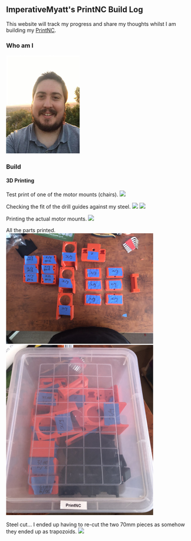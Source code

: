 ## ImperativeMyatt's PrintNC Build Log

This website will track my progress and share my thoughts whilst I am building my [PrintNC](http://threedesign.store/).

### Who am I

<img src="https://github.com/AnthonyMyatt/ImperativeMyatt-PrintNCBuild/blob/master/photos/me.jpeg?raw=true" width="200"/>

### Build

#### 3D Printing

Test print of one of the motor mounts (chairs).
<img src="https://github.com/AnthonyMyatt/ImperativeMyatt-PrintNCBuild/blob/master/photos/IMG_3979.jpeg?raw=true" width="400"/>

Checking the fit of the drill guides against my steel.
<img src="https://github.com/AnthonyMyatt/ImperativeMyatt-PrintNCBuild/blob/master/photos/IMG_3989.jpeg?raw=true" width="400"/>
<img src="https://github.com/AnthonyMyatt/ImperativeMyatt-PrintNCBuild/blob/master/photos/IMG_3990.jpeg?raw=true" width="400"/>

Printing the actual motor mounts.
<img src="https://github.com/AnthonyMyatt/ImperativeMyatt-PrintNCBuild/blob/master/photos/IMG_4022.jpeg?raw=true" width="400"/>

All the parts printed.
<img src="https://github.com/AnthonyMyatt/ImperativeMyatt-PrintNCBuild/blob/master/photos/IMG_4093.jpeg?raw=true" width="400"/>
<img src="https://github.com/AnthonyMyatt/ImperativeMyatt-PrintNCBuild/blob/master/photos/IMG_4094.jpeg?raw=true" width="400"/>

Steel cut... I ended up having to re-cut the two 70mm pieces as somehow they ended up as trapozoids.
<img src="https://github.com/AnthonyMyatt/ImperativeMyatt-PrintNCBuild/blob/master/photos/IMG_4095.jpeg?raw=true" width="400"/>
